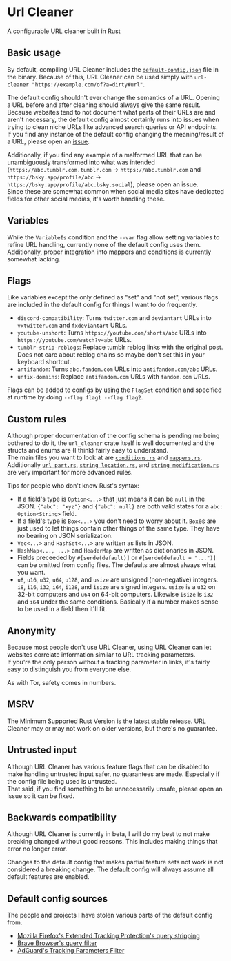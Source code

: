# Url Cleaner

A configurable URL cleaner built in Rust

## Basic usage

By default, compiling URL Cleaner includes the [`default-config.json`](default-config.json) file in the binary. Because of this, URL Cleaner can be used simply with `url-cleaner "https://example.com/of?a=dirty#url"`.

The default config shouldn't ever change the semantics of a URL. Opening a URL before and after cleaning should always give the same result.  
Because websites tend to not document what parts of their URLs are and aren't necessary, the default config almost certainly runs into issues when trying to clean niche URLs like advanced search queries or API endpoints.  
If you find any instance of the default config changing the meaning/result of a URL, please open an [issue](https://github.com/Scripter17/url-cleaner/issues).

Additionally, if you find any example of a malformed URL that can be unambiguously transformed into what was intended (`https://abc.tumblr.com.tumblr.com` -> `https://abc.tumblr.com` and `https://bsky.app/profile/abc` -> `https://bsky.app/profile/abc.bsky.social`), please open an issue.  
Since these are somewhat common when social media sites have dedicated fields for other social medias, it's worth handling these.

## Variables

While the `VariableIs` condition and the `--var` flag allow setting variables to refine URL handling, currently none of the default config uses them.  
Additionally, proper integration into mappers and conditions is currently somewhat lacking.

## Flags

Like variables except the only defined as "set" and "not set", various flags are included in the default config for things I want to do frequently.

- `discord-compatibility`: Turns `twitter.com` and `deviantart` URLs into `vxtwitter.com` and `fxdeviantart` URLs.
- `youtube-unshort`: Turns `https://youtube.com/shorts/abc` URLs into `https://youtube.com/watch?v=abc` URLs.
- `tumblr-strip-reblogs`: Replace tumblr reblog links with the original post. Does not care about reblog chains so maybe don't set this in your keyboard shortcut.
- `antifandom`: Turns `abc.fandom.com` URLs into `antifandom.com/abc` URLs.
- `unfix-domains`: Replace `antifandom.com` URLs with `fandom.com` URLs.

Flags can be added to configs by using the `FlagSet` condition and specified at runtime by doing `--flag flag1 --flag flag2`.

## Custom rules

Although proper documentation of the config schema is pending me being bothered to do it, the `url_cleaner` crate itself is well documented and the structs and enums are (I think) fairly easy to understand.  
The main files you want to look at are [`conditions.rs`](src/rules/conditions.rs) and [`mappers.rs`](src/rules/mappers.rs).  
Additionally [`url_part.rs`](src/types/url_part.rs), [`string_location.rs`](src/types/string_location.rs), and [`string_modification.rs`](src/types/string_modification.rs) are very important for more advanced rules.

Tips for people who don't know Rust's syntax:

- If a field's type is `Option<...>` that just means it can be `null` in the JSON. `{"abc": "xyz"}` and `{"abc": null}` are both valid states for a `abc: Option<String>` field.
- If a field's type is `Box<...>` you don't need to worry about it. `Box`es are just used to let things contain other things of the same type. They have no bearing on JSON serialization.
- `Vec<...>` and `HashSet<...>` are written as lists in JSON.
- `HashMap<..., ...>` and `HeaderMap` are written as dictionaries in JSON.
- Fields preceeded by `#[serde(default)]` or `#[serde(default = "...")]` can be omitted from config files. The defaults are almost always what you want.
- `u8`, `u16`, `u32`, `u64`, `u128`, and `usize` are unsigned (non-negative) integers. `i8`, `i16`, `i32`, `i64`, `i128`, and `isize` are signed integers. `usize` is a `u32` on 32-bit computers and `u64` on 64-bit computers. Likewise `isize` is `i32` and `i64` under the same conditions. Basically if a number makes sense to be used in a field then it'll fit.

## Anonymity

Because most people don't use URL Cleaner, using URL Cleaner can let websites correlate information similar to URL tracking parameters.  
If you're the only person without a tracking parameter in links, it's fairly easy to distinguish you from everyone else.

As with Tor, safety comes in numbers.

## MSRV

The Minimum Supported Rust Version is the latest stable release. URL Cleaner may or may not work on older versions, but there's no guarantee.

## Untrusted input

Although URL Cleaner has various feature flags that can be disabled to make handling untrusted input safer, no guarantees are made. Especially if the config file being used is untrusted.  
That said, if you find something to be unnecessarily unsafe, please open an issue so it can be fixed.

## Backwards compatibility

Although URL Cleaner is currently in beta, I will do my best to not make breaking changed without good reasons. This includes making things that error no longer error.

Changes to the default config that makes partial feature sets not work is not considered a breaking change. The default config will always assume all default features are enabled.

## Default config sources

The people and projects I have stolen various parts of the default config from.

- [Mozilla Firefox's Extended Tracking Protection's query stripping](https://firefox-source-docs.mozilla.org/toolkit/components/antitracking/anti-tracking/query-stripping/index.html)
- [Brave Browser's query filter](https://github.com/brave/brave-core/blob/master/components/query_filter/utils.cc)
- [AdGuard's Tracking Parameters Filter](https://github.com/AdguardTeam/AdguardFilters/blob/master/TrackParamFilter/sections)

